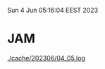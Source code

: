 Sun  4 Jun 05:16:04 EEST 2023
# JAM
<a href='./cache/202306/04_05.log'>./cache/202306/04_05.log</a>
